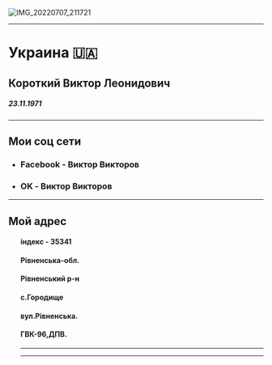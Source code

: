 ![IMG_20220707_211721](https://user-images.githubusercontent.com/108808767/177842188-682b91b6-30c7-402c-91ba-e381c8ee193c.jpg)

<hr />
<html>
 <body>
 <meta charset="UTF-8">
 <h1>Украина 🇺🇦</h1>
 <h2>Короткий Виктор Леонидович</h2>
 <h5>23.11.1971</h5>
<hr />
 <h2>Мои соц сети</h2>
 <ul>
  <li><h3>Facebook - Виктор Викторов</h3></li>
 </ul>
 <ul>
  <li><h3>OK - Виктор Викторов</h3></li>
</ul>
  <hr />
 <h2>Мой адрес</h2>
 <ul>
  <h4>iндекс - 35341</h4>
  <h4>Рiвненська-обл.</h4>
  <h4>Рiвненський р-н</h4>
  <h4>с.Городище</h4>
  <h4>вул.Рiвненська.</h4>
  <h4>ГВК-96,ДПВ.</h4>
<hr />
                    <hr />




 








  


 
 
 
 

 




 





 
  
